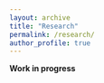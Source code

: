 ```yaml
---
layout: archive
title: "Research"
permalink: /research/
author_profile: true
---
```


**Work in progress**
